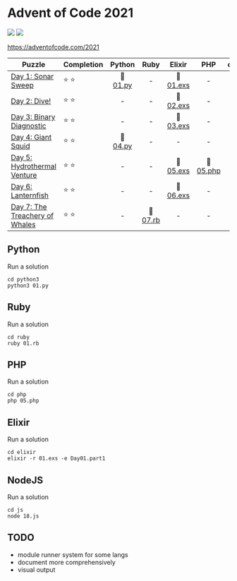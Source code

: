 # Advent of Code 2021

![](https://img.shields.io/badge/stars%20⭐-14-yellow) ![](https://img.shields.io/badge/days%20completed-7-red)

https://adventofcode.com/2021

| Puzzle | Completion | Python | Ruby | Elixir | PHP | other |
|--------|------------|:------:|:----:|:------:|:---:|:-----:|
| [Day 1: Sonar Sweep](https://adventofcode.com/2021/day/1) | :star: :star: | :snake: [01.py](python3/01.py) | - | :heart_decoration: [01.exs](elixir/01.exs) | - | - |
| [Day 2: Dive!](https://adventofcode.com/2021/day/2) | :star: :star: | - | - | :heart_decoration: [02.exs](elixir/02.exs) | - | - |
| [Day 3: Binary Diagnostic](https://adventofcode.com/2021/day/3) | :star: :star: | - | - | :heart_decoration: [03.exs](elixir/03.exs) | - | - |
| [Day 4: Giant Squid](https://adventofcode.com/2021/day/4) | :star: :star: | :snake: [04.py](python3/04.py) | - | - | - | - |
| [Day 5: Hydrothermal Venture](https://adventofcode.com/2021/day/5) | :star: :star: | - | - | :heart_decoration: [05.exs](elixir/05.exs) | :elephant: [05.php](php/05.php) | - |
| [Day 6: Lanternfish](https://adventofcode.com/2021/day/6) | :star: :star: | - | - | :heart_decoration: [06.exs](elixir/06.exs) | - | - |
| [Day 7: The Treachery of Whales](https://adventofcode.com/2021/day/7) | :star: :star: | - | :rotating_light: [07.rb](ruby/07.rb) | - | - | - |

## Python

Run a solution

```
cd python3
python3 01.py
```

## Ruby

Run a solution

```
cd ruby
ruby 01.rb
```

## PHP

Run a solution

```
cd php
php 05.php
```

## Elixir

Run a solution

```
cd elixir
elixir -r 01.exs -e Day01.part1
```

## NodeJS

Run a solution

```
cd js
node 18.js
```

## TODO

- module runner system for some langs
- document more comprehensively
- visual output